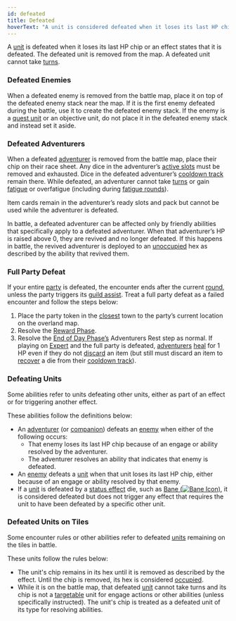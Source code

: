 ```yaml
---
id: defeated
title: Defeated
hoverText: "A unit is considered defeated when it loses its last HP chip."
---
```


A [unit](/docs/all/glossary/unit) is defeated when it loses its last HP chip or an effect states that it is defeated. The defeated unit is removed from the map. A defeated unit cannot take [turns](/docs/all/glossary/turn).

### Defeated Enemies
When a defeated enemy is removed from the battle map, place it on top of the defeated enemy stack near the map. If it is the first enemy defeated during the battle, use it to create the defeated enemy stack. If the enemy is a [quest unit](/docs/all/glossary/quest-unit) or an objective unit, do not place it in the defeated enemy stack and instead set it aside.


### Defeated Adventurers
When a defeated [adventurer](/docs/all/glossary/adventurer) is removed from the battle map, place their chip on their race sheet. Any dice in the adventurer’s [active slots](/docs/all/glossary/active-slot) must be removed and exhausted. Dice in the defeated adventurer’s [cooldown track](/docs/all/glossary/cooldown-track) remain there. While defeated, an adventurer cannot take [turns](/docs/all/glossary/turn) or gain [fatigue](/docs/all/glossary/fatigue) or overfatigue (including during [fatigue rounds](/docs/all/glossary/fatigue-damage)).

Item cards remain in the adventurer’s ready slots and pack but cannot be used while the adventurer is defeated.

In battle, a defeated adventurer can be affected only by friendly abilities that specifically apply to a defeated adventurer. When that adventurer’s HP is raised above 0, they are revived and no longer defeated. If this happens in battle, the revived adventurer is deployed to an [unoccupied](/docs/all/glossary/occupied.) hex as described by the ability that revived them.


### Full Party Defeat
If your entire [party](/docs/all/glossary/party) is defeated, the encounter ends after the current [round](/docs/all/glossary/battle-round), unless the party triggers its [guild assist](/docs/all/glossary/guild-assist). Treat a full party defeat as a failed encounter and follow the steps below:

1.  Place the party token in the [closest](/docs/all/glossary/closest) town to the party’s current location on the overland map.
2.  Resolve the [Reward Phase](/docs/all/day/reward-phase).
3.  Resolve the [End of Day Phase’s](/docs/all/day/end-of-day-phase) Adventurers Rest step as normal. If playing on [Expert](/docs/all/difficulty-levels/expert) and the full party is defeated, [adventurers](/docs/all/glossary/adventurer) [heal](/docs/all/glossary/healing) for 1 HP even if they do not [discard](/docs/all/glossary/discard) an item (but still must discard an item to [recover](/docs/all//glossary/recover) a die from their [cooldown track](/docs/all/glossary/cooldown-track)).


### Defeating Units
Some abilities refer to units defeating other units, either as part of an effect or for triggering another effect.

These abilities follow the definitions below:

-   An [adventurer](/docs/all/glossary/adventurer) (or [companion](/docs/all/glossary/companion)) defeats an [enemy](/docs/all/glossary/enemy) when either of the following occurs:
    -   That enemy loses its last HP chip because of an engage or ability resolved by the adventurer.
    -   The adventurer resolves an ability that indicates that enemy is defeated.
-   An [enemy](/docs/all/glossary/enemy) defeats a [unit](/docs/all/glossary/unit) when that unit loses its last HP chip, either because of an engage or ability resolved by that enemy.
-   If a [unit](/docs/all/glossary/unit) is defeated by a [status effect](/docs/all/status-effects/) die, such as [Bane (<img src="/icons/bane.svg" alt="Bane Icon" class="icon-svg" />)](/docs/all/status-effects/bane), it is considered defeated but does not trigger any effect that requires the unit to have been defeated by a specific other unit.


### Defeated Units on Tiles
Some encounter rules or other abilities refer to defeated [units](/docs/all/glossary/unit) remaining on the tiles in battle.

These units follow the rules below:

-   The unit's chip remains in its hex until it is removed as described by the effect. Until the chip is removed, its hex is considered [occupied](/docs/all/glossary/occupied).
-   While it is on the battle map, that defeated [unit](/docs/all/glossary/unit) cannot take turns and its chip is not a [targetable](/docs/all/glossary/targetable) unit for engage actions or other abilities (unless specifically instructed). The unit's chip is treated as a defeated unit of its type for resolving abilities.

